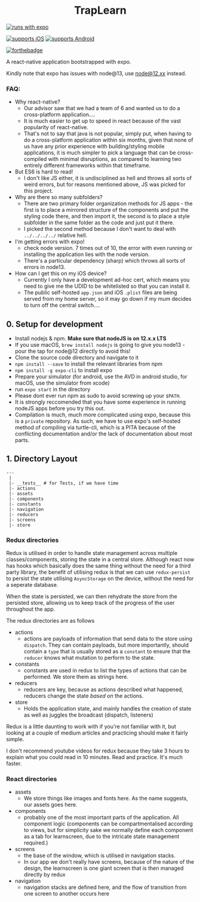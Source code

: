   
<h1 align="center">TrapLearn</h1> 
<p align="center">

[![runs with expo](https://img.shields.io/badge/Runs%20with%20Expo-000.svg?style=flat&logo=EXPO&labelColor=ffffff&logoColor=000)](https://github.com/expo/expo)

[![supports iOS](https://img.shields.io/badge/iOS-4630EB.svg?style=for-the-badge&logo=APPLE&labelColor=000&logoColor=fff)](https://github.com/expo/expo)
[![supports Android](https://img.shields.io/badge/Android-4630EB.svg?style=for-the-badge&logo=ANDROID&labelColor=000&logoColor=fff)](https://github.com/expo/expo)

[![forthebadge](https://forthebadge.com/images/badges/made-with-javascript.svg)](https://forthebadge.com)
</p>


A react-native application bootstrapped with expo.

Kindly note that expo has issues with node@13, use node@12.xx instead.

### FAQ:

- Why react-native?
  - Our advisor saw that we had a team of 6 and wanted us to do a cross-platform application....
  - It is much easier to get up to speed in react because of the vast popularity of react-native.
  - That's not to say that java is not popular, simply put, when having to do a cross-platform application within six months, given that none of us have any prior experience with building/styling mobile applications, it is much simpler to pick a language that can be cross-compiled with minimal disruptions, as compared to learning two entirely different frameworks within that timeframe.
- But ES6 is hard to read!
  - I don't like JS either, it is undisciplined as hell and throws all sorts of weird errors, but for reasons mentioned above, JS was picked for this project.
- Why are there so many subfolders?
  - There are two primary folder organization methods for JS apps - the first is to place a mirrored structure of the components and put the styling code there, and then import it, the second is to place a style subfolder in the same folder as the code and just put it there.
  - I picked the second method because I don't want to deal with `../../../../` relative hell.
- I'm getting errors with expo!
  - check node version. 7 times out of 10, the error with even running or installing the application lies with the node version.
  - There's a particular dependency (sharp) which throws all sorts of errors in node13.
- How can I get this on my iOS device?
  - Currently I only have a development ad-hoc cert, which means you need to give me the UDID to be whitelisted so that you can install it.
  - The public self-hosted `app.json` and iOS `.plist` files are being served from my home server, so it may go down if my mum decides to turn off the central switch....


## 0. Setup for development
- Install nodejs & npm. **Make sure that nodeJS is on 12.x.x LTS**
- If you use macOS, `brew install nodejs` is going to give you node13 - pour the tap for node@12 directly to avoid this!
- Clone the source code directory and navigate to it
- `npm install --save` to install the relevant libraries from npm
- `npm install -g expo-cli` to install expo
- Prepare your simulator (for android, use the AVD in android studio, for macOS, use the simulator from xcode)
- run `expo start` in the directory
- Please dont ever run npm as sudo to avoid screwing up your `$PATH`.
- It is strongly reccomended that you have some experience in running nodeJS apps before you try this out.
- Compilation is much, much more complicated using expo, because this is a `private` repository. As such, we have to use expo's self-hosted method of compiling via turtle-cli, which is a PITA because of the conflicting documentation and/or the lack of documentation about most parts.

## 1. Directory Layout
```
---
 |
 |- __tests__ # for Tests, if we have time
 |- actions
 |- assets
 |- components
 |- constants
 |- navigation
 |- reducers
 |- screens
 |- store
```

### Redux directories
Redux is utilised in order to handle state management across multiple classes/components, storing the state in a central store. Although react now has hooks which basically does the same thing without the need for a third party library, the benefit of utilising redux is that we can use `redux-persist` to persist the state utilising `AsyncStorage` on the device, without the need for a seperate database.

When the state is persisted, we can then rehydrate the store from the persisted store, allowing us to keep track of the progress of the user throughout the app.

The redux directories are as follows
- actions
  - actions are payloads of information that send data to the store using `dispatch`. They can contain payloads, but more importantly, should contain a `type` that is usually stored as a `constant` to ensure that the `reducer` knows what mutation to perform to the state.
- constants
  - constants are used in redux to list the types of actions that can be performed. We store them as strings here.
- reducers
  - reducers are key, because as actions described what happened, reducers change the state *based on* the actions.
- store
  - Holds the application state, and mainly handles the creation of state as well as juggles the broadcast (dispatch, listeners) 

Redux is a little daunting to work with if you're not familiar with it, but looking at a couple of medium articles and practicing should make it fairly simple.

I don't recommend youtube videos for redux because they take 3 hours to explain what you could read in 10 minutes. Read and practice. It's much faster.

### React directories
- assets
  - We store things like images and fonts here. As the name suggests, our assets goes here.
- components
  - probably one of the most important parts of the application. All component logic (components can be compartmentalised according to views, but for simplicity sake we normally define each component as a tab for learnscreen, due to the intricate state management required.)
- screens
  - the base of the window, which is utilised in navigation stacks.
  - In our app we don't really have screens, because of the nature of the design, the learnscreen is one giant screen that is then managed directly by redux 
- navigation
  - navigation stacks are defined here, and the flow of transition from one screen to another occurs here




